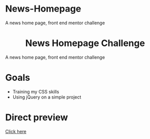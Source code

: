 # News-Homepage
A news home page, front end mentor challenge

<div align='center'><h1>News Homepage Challenge</h1>
</div>

A news home page, front end mentor challenge

<div align='left'><h1>Goals</h1>
</div>

- Training my CSS skills
- Using jQuery on a simple project

<div align='left'><h1>Direct preview</h1>
</div>

<a href="https://cn-works.github.io/NewsHomepage/">Click here</a>
